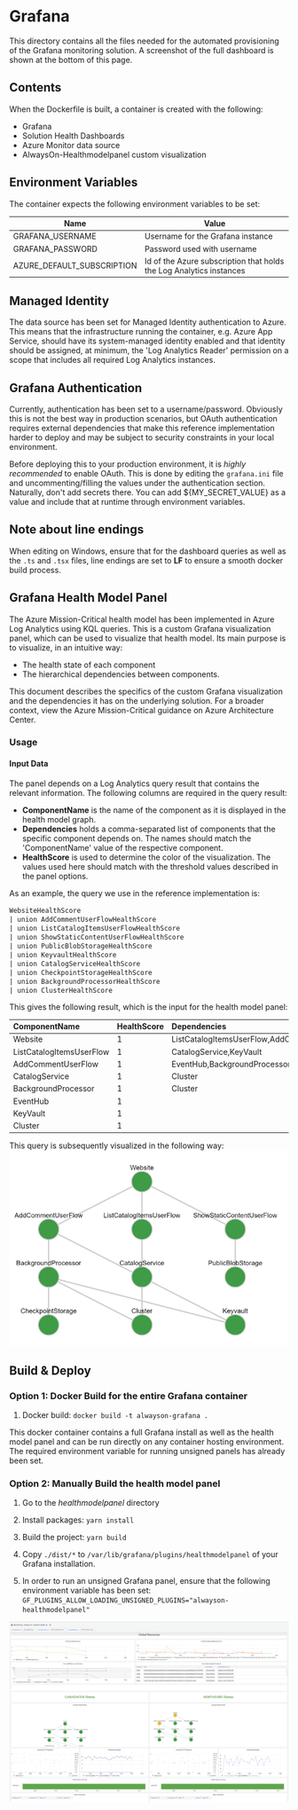 # Grafana
This directory contains all the files needed for the automated provisioning of the Grafana monitoring solution. A screenshot of the full dashboard is shown at the bottom of this page.

## Contents
When the Dockerfile is built, a container is created with the following:

- Grafana
- Solution Health Dashboards
- Azure Monitor data source
- AlwaysOn-Healthmodelpanel custom visualization

## Environment Variables

The container expects the following environment variables to be set:

| Name | Value   |
|------|---------|
| GRAFANA_USERNAME | Username for the Grafana instance |
| GRAFANA_PASSWORD | Password used with username |
| AZURE_DEFAULT_SUBSCRIPTION | Id of the Azure subscription that holds the Log Analytics instances |

## Managed Identity

The data source has been set for Managed Identity authentication to Azure.
This means that the infrastructure running the container, e.g. Azure App Service, should have its system-managed identity enabled and that identity should be assigned, at minimum, the 'Log Analytics Reader' permission on a scope that includes all required Log Analytics instances.

## Grafana Authentication

Currently, authentication has been set to a username/password. Obviously this is not the best way in production scenarios, but OAuth authentication requires external dependencies that make this reference implementation harder to deploy and may be subject to security constraints in your local environment.

Before deploying this to your production environment, it is *highly recommended* to enable OAuth. This is done by editing the `grafana.ini` file and uncommenting/filling the values under the authentication section. Naturally, don't add secrets there. You can add ${MY_SECRET_VALUE} as a value and include that at runtime through environment variables.

## Note about line endings

When editing on Windows, ensure that for the dashboard queries as well as the `.ts` and `.tsx` files, line endings are set to **LF** to ensure a smooth docker build process.

## Grafana Health Model Panel

The Azure Mission-Critical health model has been implemented in Azure Log Analytics using KQL queries. This is a custom Grafana visualization panel, which can be used to visualize that health model. Its main purpose is to visualize, in an intuitive way:

- The health state of each component
- The hierarchical dependencies between components.

This document describes the specifics of the custom Grafana visualization and the dependencies it has on the underlying solution. For a broader context, view the Azure Mission-Critical guidance on Azure Architecture Center.

### Usage

#### Input Data

The panel depends on a Log Analytics query result that contains the relevant information. The following columns are required in the query result:

- **ComponentName** is the name of the component as it is displayed in the health model graph.
- **Dependencies** holds a comma-separated list of components that the specific component depends on. The names should match the 'ComponentName' value of the respective component.
- **HealthScore** is used to determine the color of the visualization. The values used here should match with the threshold values described in the panel options.

As an example, the query we use in the reference implementation is:

```kql
WebsiteHealthScore
| union AddCommentUserFlowHealthScore
| union ListCatalogItemsUserFlowHealthScore
| union ShowStaticContentUserFlowHealthScore
| union PublicBlobStorageHealthScore
| union KeyvaultHealthScore
| union CatalogServiceHealthScore
| union CheckpointStorageHealthScore
| union BackgroundProcessorHealthScore
| union ClusterHealthScore
```

This gives the following result, which is the input for the health model panel:

| ComponentName            | HealthScore         | Dependencies                        |
| :----------------        | :----------         | :---------------------------------- |
| Website                  | 1                   | ListCatalogItemsUserFlow,AddCommentUserFlow |
| ListCatalogItemsUserFlow | 1                   | CatalogService,KeyVault               |
| AddCommentUserFlow       | 1                   | EventHub,BackgroundProcessor,KeyVault       |
| CatalogService           | 1                   | Cluster                             |
| BackgroundProcessor      | 1                   | Cluster                             |
| EventHub                 | 1                   |                                     |
| KeyVault                 | 1                   |                                     |
| Cluster                  | 1                   |                                     |

This query is subsequently visualized in the following way:
![Example healthmodelpanel](/docs/media/healthmodel-example.png)

## Build & Deploy

### Option 1: Docker Build for the entire Grafana container

1. Docker build:
   `docker build -t alwayson-grafana .`

This docker container contains a full Grafana install as well as the health model panel and can be run directly on any container hosting environment. The required environment variable for running unsigned panels has already been set.

### Option 2: Manually Build the health model panel

1. Go to the _healthmodelpanel_ directory

2. Install packages:
   `yarn install`

3. Build the project:
   `yarn build`

4. Copy `./dist/*` to `/var/lib/grafana/plugins/healthmodelpanel` of your Grafana installation.

5. In order to run an unsigned Grafana panel, ensure that the following environment variable has been set:
   `GF_PLUGINS_ALLOW_LOADING_UNSIGNED_PLUGINS="alwayson-healthmodelpanel"`

![Solution Health Monitoring Screenshot](/docs/media/healthmodel-example-fullpage.png)